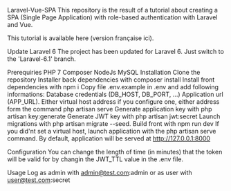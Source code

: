Laravel-Vue-SPA
This repository is the result of a tutorial about creating a SPA (Single Page Application) with role-based authentication with Laravel and Vue.

This tutorial is available here (version française ici).

Update Laravel 6
The project has been updated for Laravel 6. Just switch to the 'Laravel-6.1' branch.

Prerequiries
PHP 7
Composer
NodeJs
MySQL
Installation
Clone the repository
Installer back dependencies with composer install
Install front dependencies with npm i
Copy file .env.example in .env and add following informations:
Database credentials (DB_HOST, DB_PORT, ...)
Application url (APP_URL). Either virtual host address if you configure one, either address form the command php artisan serve
Generate application key with php artisan key:generate
Generate JWT key with php artisan jwt:secret
Launch migrations with php artisan migrate --seed.
Build front with npm run dev
If you did'nt set a virtual host, launch application with the php artisan serve command. By default, application will be served at http://127.0.0.1:8000

Configuration
You can change the length of time (in minutes) that the token will be valid for by changin the JWT_TTL value in the .env file.

Usage
Log as admin with admin@test.com:admin or as user with user@test.com:secret
